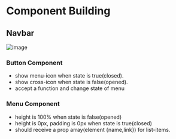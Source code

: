 # Component Building

## Navbar

![image](https://github.com/anthonybchung/fictional-tribble/assets/99620815/25ef402a-3cc0-47e8-b76f-6f9a1b12e7f3)

### Button Component

- show menu-icon when state is true(closed).
- show cross-icon when state is false(opened).
- accept a function and change state of menu

### Menu Component

- height is 100% when state is false(opened)
- height is 0px, padding is 0px when state is true(closed)
- should receive a prop array(element {name,link}) for list-items.
